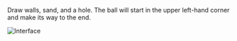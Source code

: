 Draw walls, sand, and a hole. The ball will start in the upper left-hand corner and make its way to the end.

![Interface](https://github.com/user-attachments/assets/ce1b0b47-97e3-47eb-9053-fe3d9b44e9b3)
